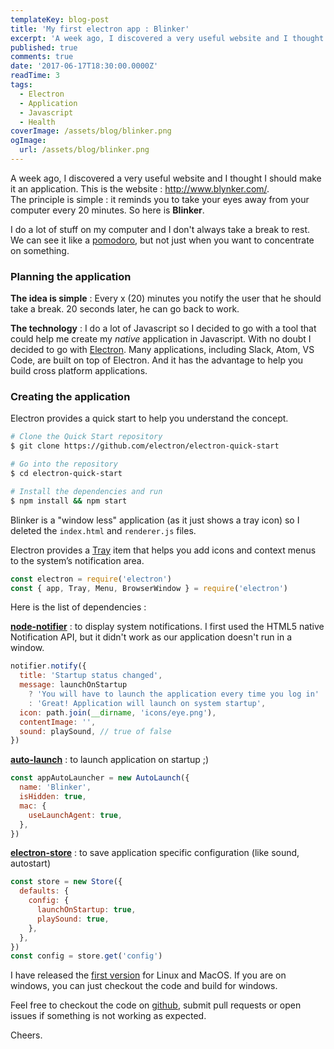 ```yaml
---
templateKey: blog-post
title: 'My first electron app : Blinker'
excerpt: 'A week ago, I discovered a very useful website and I thought I should make it an application. The principle is simple : it reminds you to take your eyes away from your computer every 20 minutes. So here is Blinker.'
published: true
comments: true
date: '2017-06-17T18:30:00.0000Z'
readTime: 3
tags:
  - Electron
  - Application
  - Javascript
  - Health
coverImage: /assets/blog/blinker.png
ogImage:
  url: /assets/blog/blinker.png
---
```


A week ago, I discovered a very useful website and I thought I should make it an application.
This is the website : <a href="http://www.blynker.com/" target="blank" rel="noopener">http://www.blynker.com/</a>.<br/>
The principle is simple : it reminds you to take your eyes away from your computer every 20 minutes. So here is **Blinker**.

I do a lot of stuff on my computer and I don't always take a break to rest. We can see it like a <a href="https://cirillocompany.de/pages/pomodoro-technique" target="blank" rel="noopener">pomodoro</a>, but not just when you want to concentrate on something.

### **Planning the application**

**The idea is simple** : Every x (20) minutes you notify the user that he should take a break. 20 seconds later, he can go back to work.

**The technology** : I do a lot of Javascript so I decided to go with a tool that could help me create my _native_ application in Javascript. With no doubt I decided to go with <a href="https://electron.atom.io/" target="blank" rel="noopener">Electron</a>. Many applications, including Slack, Atom, VS Code, are built on top of Electron. And it has the advantage to help you build cross platform applications.

### **Creating the application**

Electron provides a quick start to help you understand the concept.

```bash
# Clone the Quick Start repository
$ git clone https://github.com/electron/electron-quick-start

# Go into the repository
$ cd electron-quick-start

# Install the dependencies and run
$ npm install && npm start
```

Blinker is a "window less" application (as it just shows a tray icon) so I deleted the `index.html` and `renderer.js` files.

Electron provides a <a href="https://electron.atom.io/docs/api/tray/" target="blank" rel="noopener">Tray</a> item that helps you add icons and context menus to the system’s notification area.

```javascript
const electron = require('electron')
const { app, Tray, Menu, BrowserWindow } = require('electron')
```

Here is the list of dependencies :

<a href="https://github.com/mikaelbr/node-notifier" target="blank" rel="noopener">**node-notifier**</a> : to display system notifications. I first used the HTML5 native Notification API, but it didn't work as our application doesn't run in a window.

```javascript
notifier.notify({
  title: 'Startup status changed',
  message: launchOnStartup
    ? 'You will have to launch the application every time you log in'
    : 'Great! Application will launch on system startup',
  icon: path.join(__dirname, 'icons/eye.png'),
  contentImage: '',
  sound: playSound, // true of false
})
```

<a href="https://github.com/Teamwork/node-auto-launch/" target="blank" rel="noopener">**auto-launch**</a> : to launch application on startup ;)

```javascript
const appAutoLauncher = new AutoLaunch({
  name: 'Blinker',
  isHidden: true,
  mac: {
    useLaunchAgent: true,
  },
})
```

<a href="https://github.com/sindresorhus/electron-store" target="blank" rel="noopener">**electron-store**</a> : to save application specific configuration (like sound, autostart)

```javascript
const store = new Store({
  defaults: {
    config: {
      launchOnStartup: true,
      playSound: true,
    },
  },
})
const config = store.get('config')
```

I have released the <a href="https://github.com/mrkpatchaa/blinker/releases/tag/v01" target="" rel="noopener">first version</a> for Linux and MacOS. If you are on windows, you can just checkout the code and build for windows.

Feel free to checkout the code on <a href="https://github.com/mrkpatchaa/blinker/" target="blank" rel="noopener">github</a>, submit pull requests or open issues if something is not working as expected.

Cheers.
